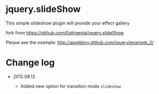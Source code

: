 jquery.slideShow
================

This simple slideshow plugin will provide your effect gallery

fork from https://github.com/Ephigenia/jquery.slideShow

Please see the example: http://appleboy.github.com/jquery/example_2/

Change log
================

* 2012.08.12

    * Added new option for transition mode `slideshow`
